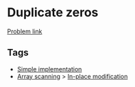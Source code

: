 # Duplicate zeros

[Problem link](https://leetcode.com/problems/duplicate-zeros)

## Tags

* [Simple implementation](/README.md#Simple_implementation)
* [Array scanning](/README.md#Array_scanning) > [In-place modification](/README.md#Array_scanning-In_place_modification)

